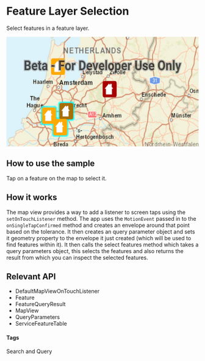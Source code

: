 # Feature Layer Selection
Select features in a feature layer.

![Feature Layer Selection App](feature-layer-selection.png)

## How to use the sample
Tap on a feature on the map to select it.

## How it works
The map view  provides a way to add a listener to screen taps using the `setOnTouchListener` method. The app uses the `MotionEvent` passed in to the `onSingleTapConfirmed` method and creates an envelope around that point based on the tolerance. It then creates an query parameter object and sets it geometry property to the envelope it just created (which will be used to find features within it). It then calls the select features method which takes a query parameters object, this selects the features and also returns the result from which you can inspect the selected features.

## Relevant API
* DefaultMapViewOnTouchListener
* Feature
* FeatureQueryResult
* MapView
* QueryParameters
* ServiceFeatureTable

#### Tags
Search and Query